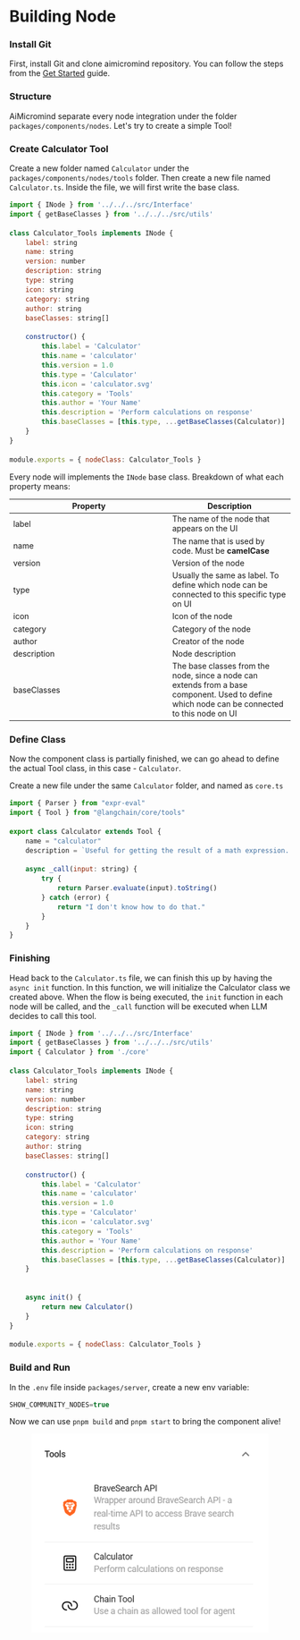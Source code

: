 # Building Node

### Install Git

First, install Git and clone aimicromind repository. You can follow the steps from the [Get Started](../getting-started/#for-developers) guide.

### Structure

AiMicromind separate every node integration under the folder `packages/components/nodes`. Let's try to create a simple Tool!

### Create Calculator Tool

Create a new folder named `Calculator` under the `packages/components/nodes/tools` folder. Then create a new file named `Calculator.ts`. Inside the file, we will first write the base class.

```javascript
import { INode } from '../../../src/Interface'
import { getBaseClasses } from '../../../src/utils'

class Calculator_Tools implements INode {
    label: string
    name: string
    version: number
    description: string
    type: string
    icon: string
    category: string
    author: string
    baseClasses: string[]

    constructor() {
        this.label = 'Calculator'
        this.name = 'calculator'
        this.version = 1.0
        this.type = 'Calculator'
        this.icon = 'calculator.svg'
        this.category = 'Tools'
        this.author = 'Your Name'
        this.description = 'Perform calculations on response'
        this.baseClasses = [this.type, ...getBaseClasses(Calculator)]
    }
}

module.exports = { nodeClass: Calculator_Tools }
```

Every node will implements the `INode` base class. Breakdown of what each property means:

<table><thead><tr><th width="271">Property</th><th>Description</th></tr></thead><tbody><tr><td>label</td><td>The name of the node that appears on the UI</td></tr><tr><td>name</td><td>The name that is used by code. Must be <strong>camelCase</strong></td></tr><tr><td>version</td><td>Version of the node</td></tr><tr><td>type</td><td>Usually the same as label. To define which node can be connected to this specific type on UI</td></tr><tr><td>icon</td><td>Icon of the node</td></tr><tr><td>category</td><td>Category of the node</td></tr><tr><td>author</td><td>Creator of the node</td></tr><tr><td>description</td><td>Node description</td></tr><tr><td>baseClasses</td><td>The base classes from the node, since a node can extends from a base component. Used to define which node can be connected to this node on UI</td></tr></tbody></table>

### Define Class

Now the component class is partially finished, we can go ahead to define the actual Tool class, in this case - `Calculator`.

Create a new file under the same `Calculator` folder, and named as `core.ts`

```javascript
import { Parser } from "expr-eval"
import { Tool } from "@langchain/core/tools"

export class Calculator extends Tool {
    name = "calculator"
    description = `Useful for getting the result of a math expression. The input to this tool should be a valid mathematical expression that could be executed by a simple calculator.`
 
    async _call(input: string) {
        try {
            return Parser.evaluate(input).toString()
        } catch (error) {
            return "I don't know how to do that."
        }
    }
}
```

### Finishing

Head back to the `Calculator.ts` file, we can finish this up by having the `async init` function. In this function, we will initialize the Calculator class we created above. When the flow is being executed, the `init` function in each node will be called, and the `_call` function will be executed when LLM decides to call this tool.

```javascript
import { INode } from '../../../src/Interface'
import { getBaseClasses } from '../../../src/utils'
import { Calculator } from './core'

class Calculator_Tools implements INode {
    label: string
    name: string
    version: number
    description: string
    type: string
    icon: string
    category: string
    author: string
    baseClasses: string[]

    constructor() {
        this.label = 'Calculator'
        this.name = 'calculator'
        this.version = 1.0
        this.type = 'Calculator'
        this.icon = 'calculator.svg'
        this.category = 'Tools'
        this.author = 'Your Name'
        this.description = 'Perform calculations on response'
        this.baseClasses = [this.type, ...getBaseClasses(Calculator)]
    }
    
 
    async init() {
        return new Calculator()
    }
}

module.exports = { nodeClass: Calculator_Tools }
```

### Build and Run

In the `.env` file inside `packages/server`, create a new env variable:

```javascript
SHOW_COMMUNITY_NODES=true
```

Now we can use `pnpm build` and `pnpm start` to bring the component alive!

<figure><img src="../.gitbook/assets/image (1) (1) (1) (2).png" alt=""><figcaption></figcaption></figure>
